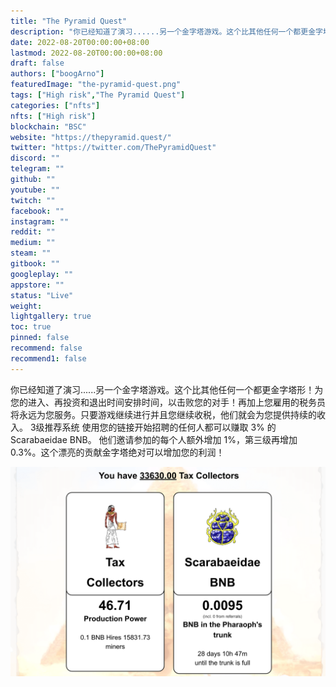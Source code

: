 ```yaml
---
title: "The Pyramid Quest"
description: "你已经知道了演习......另一个金字塔游戏。这个比其他任何一个都更金字塔形！为您的进入、再投资和退出时间安排时间，以击败您的对手！"
date: 2022-08-20T00:00:00+08:00
lastmod: 2022-08-20T00:00:00+08:00
draft: false
authors: ["boogArno"]
featuredImage: "the-pyramid-quest.png"
tags: ["High risk","The Pyramid Quest"]
categories: ["nfts"]
nfts: ["High risk"]
blockchain: "BSC"
website: "https://thepyramid.quest/"
twitter: "https://twitter.com/ThePyramidQuest"
discord: ""
telegram: ""
github: ""
youtube: ""
twitch: ""
facebook: ""
instagram: ""
reddit: ""
medium: ""
steam: ""
gitbook: ""
googleplay: ""
appstore: ""
status: "Live"
weight: 
lightgallery: true
toc: true
pinned: false
recommend: false
recommend1: false
---
```

你已经知道了演习......另一个金字塔游戏。这个比其他任何一个都更金字塔形！为您的进入、再投资和退出时间安排时间，以击败您的对手！再加上您雇用的税务员将永远为您服务。只要游戏继续进行并且您继续收税，他们就会为您提供持续的收入。
3级推荐系统
使用您的链接开始招聘的任何人都可以赚取 3% 的 Scarabaeidae BNB。
他们邀请参加的每个人额外增加 1%，第三级再增加 0.3%。这个漂亮的贡献金字塔绝对可以增加您的利润！

![thepyramidquest-dapp-high-risk-bsc-image1_ddd0326b378fcd9f5637613b2b0814eb](thepyramidquest-dapp-high-risk-bsc-image1_ddd0326b378fcd9f5637613b2b0814eb.png)